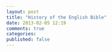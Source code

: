 ```yaml
---
layout: post
title: "History of the English Bible"
date: 2013-02-05 12:19
comments: true
categories: 
published: false
---
```

